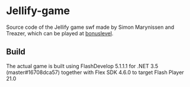 # Jellify-game
Source code of the Jellify game swf made by Simon Marynissen and Treazer, which can be played at [bonuslevel](https://bonuslevel.org/?ref=4219).

## Build
The actual game is built using FlashDevelop 5.1.1.1 for .NET 3.5 (master\#16708dca57) together with Flex SDK 4.6.0 to target Flash Player 21.0
